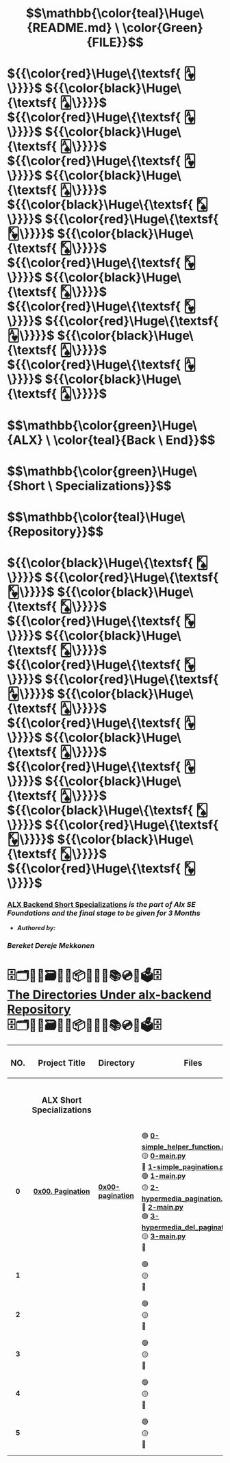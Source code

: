 # $$\mathbb{\color{teal}\Huge\ {README.md} \ \color{Green}{FILE}}$$
# ${{\color{red}\Huge\{\textsf{ 🂱\}}}}$ ${{\color{black}\Huge\{\textsf{ 🂡\}}}}$ ${{\color{red}\Huge\{\textsf{ 🂱\}}}}$ ${{\color{black}\Huge\{\textsf{ 🂡\}}}}$ ${{\color{red}\Huge\{\textsf{ 🂱\}}}}$ ${{\color{black}\Huge\{\textsf{ 🂡\}}}}$ ${{\color{black}\Huge\{\textsf{ 🂮\}}}}$ ${{\color{red}\Huge\{\textsf{ 🂾\}}}}$ ${{\color{black}\Huge\{\textsf{ 🂮\}}}}$ ${{\color{red}\Huge\{\textsf{ 🂾\}}}}$ ${{\color{black}\Huge\{\textsf{ 🂮\}}}}$ ${{\color{red}\Huge\{\textsf{ 🂾\}}}}$ ${{\color{red}\Huge\{\textsf{ 🂱\}}}}$ ${{\color{black}\Huge\{\textsf{ 🂡\}}}}$ ${{\color{red}\Huge\{\textsf{ 🂱\}}}}$ ${{\color{black}\Huge\{\textsf{ 🂡\}}}}$
# $$\mathbb{\color{green}\Huge\ {ALX} \ \color{teal}{Back \ End}\}$$
# $$\mathbb{\color{green}\Huge\ {Short \ Specializations}\}$$
# $$\mathbb{\color{teal}\Huge\ {Repository}\}$$
# ${{\color{black}\Huge\{\textsf{ 🂮\}}}}$ ${{\color{red}\Huge\{\textsf{ 🂾\}}}}$ ${{\color{black}\Huge\{\textsf{ 🂮\}}}}$ ${{\color{red}\Huge\{\textsf{ 🂾\}}}}$ ${{\color{black}\Huge\{\textsf{ 🂮\}}}}$ ${{\color{red}\Huge\{\textsf{ 🂾\}}}}$ ${{\color{red}\Huge\{\textsf{ 🂱\}}}}$ ${{\color{black}\Huge\{\textsf{ 🂡\}}}}$ ${{\color{red}\Huge\{\textsf{ 🂱\}}}}$ ${{\color{black}\Huge\{\textsf{ 🂡\}}}}$ ${{\color{red}\Huge\{\textsf{ 🂱\}}}}$ ${{\color{black}\Huge\{\textsf{ 🂡\}}}}$ ${{\color{black}\Huge\{\textsf{ 🂮\}}}}$ ${{\color{red}\Huge\{\textsf{ 🂾\}}}}$ ${{\color{black}\Huge\{\textsf{ 🂮\}}}}$ ${{\color{red}\Huge\{\textsf{ 🂾\}}}}$


### [**ALX Backend Short Specializations**](https://intranet.alxswe.com/projects/1235) *is the part of Alx SE Foundations and the final stage to be given for 3 Months*
* ***Authored by:*** 
### ***Bereket Dereje Mekkonen***

##

<H1> 🗄🗂🧧📁🗃📂💽📦📀🧰💾📚💿💼🗳🗄<br><ins>The Directories Under alx-backend Repository</ins> <br>🗄🗂🧧📁🗃📂💽📦📀🧰💾📚💿💼🗳🗄</H2>

| <H3 align="center">NO.</H3> | <H3 align="center">Project Title</H3> | <H3 align="center">Directory</H3> | <H3 align="center">Files</H3> |
| :----: | :----:| :---- | :---- |
|   |   |   |   |
|   |   |   |   |
|   | <H3 align="center">ALX Short Specializations</H3> |  |  |
|   |   |   |   |
|   |   |   |  |
| **0** | [**0x00. Pagination**](https://intranet.alxswe.com/projects/1235) | [**0x00-pagination**](https://github.com/BekiHabesha/alx-backend/tree/master/0x00-pagination) | 🟢 [**0-simple_helper_function.py**](./0x00-pagination/0-simple_helper_function.py)<br> 🟡 [**0-main.py**](./0x00-pagination/0-main.py)<br> 🔴 [**1-simple_pagination.py**](./0x00-pagination/1-simple_pagination.py)<br> 🟢 [**1-main.py**](./0x00-pagination/1-main.py)<br> 🟡 [**2-hypermedia_pagination.py**](./0x00-pagination/2-hypermedia_pagination.py)<br> 🔴 [**2-main.py**](./0x00-pagination/2-main.py)<br> 🟢 [**3-hypermedia_del_pagination.py**](./0x00-pagination/3-hypermedia_del_pagination.py)<br> 🟡 [**3-main.py**](./0x00-pagination/0-main.py)<br> 🔴  |
|   |   |   |   |
|   |   |   |   |
| **1** |   |   | 🟢 <br> 🟡 <br> 🔴  |
|   |   |   |   |
|   |   |   |   |
| **2** |   |   | 🟢 <br> 🟡 <br> 🔴  |
|   |   |   |   |
|   |   |   |   |
| **3** |   |   | 🟢 <br> 🟡 <br> 🔴  |
|   |   |   |   |
|   |   |   |   |
| **4** |   |   | 🟢 <br> 🟡 <br> 🔴  |
|   |   |   |   |
|   |   |   |   |
| **5** |   |   | 🟢 <br> 🟡 <br> 🔴  |
|   |   |   |   |
|   |   |   |   |

